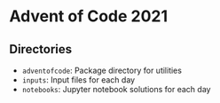 # Advent of Code 2021

## Directories

* `adventofcode`: Package directory for utilities
* `inputs`: Input files for each day
* `notebooks`: Jupyter notebook solutions for each day
